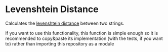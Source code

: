 # Levenshtein Distance

Calculates the [levenshtein distance](https://en.wikipedia.org/wiki/Levenshtein_distance) between two strings.

If you want to use this functionality, this function is simple enough so it is
recommended to copy&paste its implementation (with the tests, if you want to)
rather than importing this repository as a module
